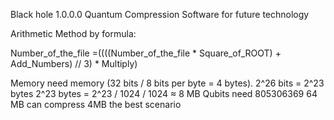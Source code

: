 Black hole 1.0.0.0 Quantum Compression Software for future technology 

Arithmetic Method by formula:

Number_of_the_file =((((Number_of_the_file * Square_of_ROOT) + Add_Numbers) // 3) * Multiply) 

Memory need memory (32 bits / 8 bits per byte = 4 bytes). 2^26 bits = 2^23 bytes 2^23 bytes = 2^23 / 1024 / 1024 ≈ 8 MB
Qubits need 805306369 
64 MB can compress 4MB the best scenario 


